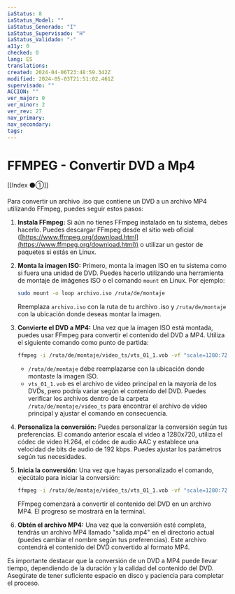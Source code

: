 ```yaml
---
iaStatus: 8
iaStatus_Model: ""
iaStatus_Generado: "I"
iaStatus_Supervisado: "H"
iaStatus_Validado: "-"
a11y: 0
checked: 0
lang: ES
translations: 
created: 2024-04-06T23:48:59.342Z
modified: 2024-05-03T21:51:02.461Z
supervisado: ""
ACCION: ""
ver_major: 0
ver_minor: 2
ver_rev: 27
nav_primary: 
nav_secondary: 
tags:
---
```

# FFMPEG - Convertir DVD a Mp4

[[Index ⚫①]]

Para convertir un archivo .iso que contiene un DVD a un archivo MP4 utilizando FFmpeg, puedes seguir estos pasos:

1. **Instala FFmpeg:** Si aún no tienes FFmpeg instalado en tu sistema, debes hacerlo. Puedes descargar FFmpeg desde el sitio web oficial ([https://www.ffmpeg.org/download.html](https://www.ffmpeg.org/download.html)) o utilizar un gestor de paquetes si estás en Linux.
    
2. **Monta la imagen ISO:** Primero, monta la imagen ISO en tu sistema como si fuera una unidad de DVD. Puedes hacerlo utilizando una herramienta de montaje de imágenes ISO o el comando `mount` en Linux. Por ejemplo:
    
    ```sh
    sudo mount -o loop archivo.iso /ruta/de/montaje
    ```
    
    Reemplaza `archivo.iso` con la ruta de tu archivo .iso y `/ruta/de/montaje` con la ubicación donde deseas montar la imagen.
    
3. **Convierte el DVD a MP4:** Una vez que la imagen ISO está montada, puedes usar FFmpeg para convertir el contenido del DVD a MP4. Utiliza el siguiente comando como punto de partida:
    
   ```sh
   ffmpeg -i /ruta/de/montaje/video_ts/vts_01_1.vob -vf "scale=1280:720" -c:v libx264 -preset slow -crf 22 -c:a aac -strict experimental -b:a 192k -ac 2 salida.mp4
   ```
    
    - `/ruta/de/montaje` debe reemplazarse con la ubicación donde montaste la imagen ISO.
    - `vts_01_1.vob` es el archivo de video principal en la mayoría de los DVDs, pero podría variar según el contenido del DVD. Puedes verificar los archivos dentro de la carpeta `/ruta/de/montaje/video_ts` para encontrar el archivo de video principal y ajustar el comando en consecuencia.
4. **Personaliza la conversión:** Puedes personalizar la conversión según tus preferencias. El comando anterior escala el video a 1280x720, utiliza el códec de video H.264, el códec de audio AAC y establece una velocidad de bits de audio de 192 kbps. Puedes ajustar los parámetros según tus necesidades.
    
5. **Inicia la conversión:** Una vez que hayas personalizado el comando, ejecútalo para iniciar la conversión:
    
    ```sh    
    ffmpeg -i /ruta/de/montaje/video_ts/vts_01_1.vob -vf "scale=1280:720" -c:v libx264 -preset slow -crf 22 -c:a aac -strict experimental -b:a 192k -ac 2 salida.mp4
    ```
    
    FFmpeg comenzará a convertir el contenido del DVD en un archivo MP4. El progreso se mostrará en la terminal.
    
6. **Obtén el archivo MP4:** Una vez que la conversión esté completa, tendrás un archivo MP4 llamado "salida.mp4" en el directorio actual (puedes cambiar el nombre según tus preferencias). Este archivo contendrá el contenido del DVD convertido al formato MP4.
    

Es importante destacar que la conversión de un DVD a MP4 puede llevar tiempo, dependiendo de la duración y la calidad del contenido del DVD. Asegúrate de tener suficiente espacio en disco y paciencia para completar el proceso.